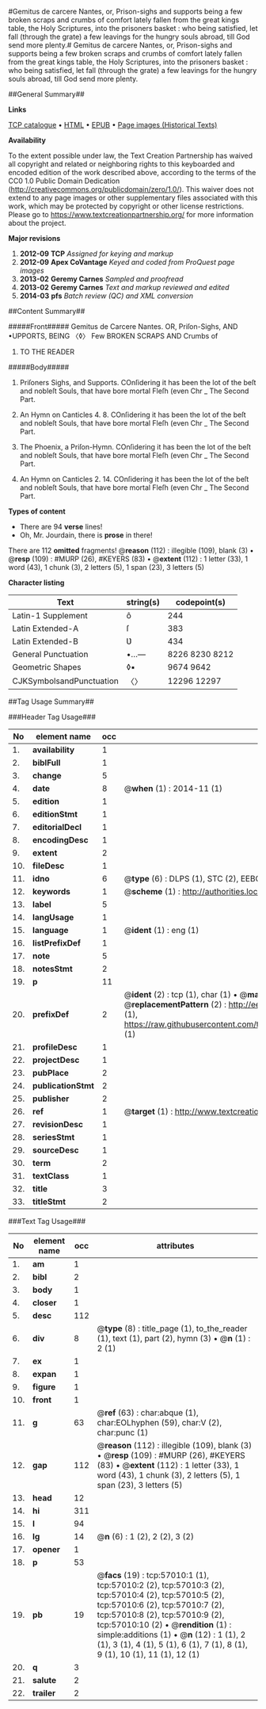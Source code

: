 #Gemitus de carcere Nantes, or, Prison-sighs and supports being a few broken scraps and crumbs of comfort lately fallen from the great kings table, the Holy Scriptures, into the prisoners basket : who being satisfied, let fall (through the grate) a few leavings for the hungry souls abroad, till God send more plenty.#
Gemitus de carcere Nantes, or, Prison-sighs and supports being a few broken scraps and crumbs of comfort lately fallen from the great kings table, the Holy Scriptures, into the prisoners basket : who being satisfied, let fall (through the grate) a few leavings for the hungry souls abroad, till God send more plenty.

##General Summary##

**Links**

[TCP catalogue](http://www.ota.ox.ac.uk/tcp/)  • 
[HTML](http://tei.it.ox.ac.uk/tcp/Texts-HTML/free/A42/A42592.html)  • 
[EPUB](http://tei.it.ox.ac.uk/tcp/Texts-EPUB/free/A42/A42592.epub) • 
[Page images (Historical Texts)](https://historicaltexts.jisc.ac.uk/eebo-12248212e)

**Availability**

To the extent possible under law, the Text Creation Partnership has waived all copyright and related or neighboring rights to this keyboarded and encoded edition of the work described above, according to the terms of the CC0 1.0 Public Domain Dedication (http://creativecommons.org/publicdomain/zero/1.0/). This waiver does not extend to any page images or other supplementary files associated with this work, which may be protected by copyright or other license restrictions. Please go to https://www.textcreationpartnership.org/ for more information about the project.

**Major revisions**

1. __2012-09__ __TCP__ *Assigned for keying and markup*
1. __2012-09__ __Apex CoVantage__ *Keyed and coded from ProQuest page images*
1. __2013-02__ __Geremy Carnes__ *Sampled and proofread*
1. __2013-02__ __Geremy Carnes__ *Text and markup reviewed and edited*
1. __2014-03__ __pfs__ *Batch review (QC) and XML conversion*

##Content Summary##

#####Front#####
Gemitus de Carcere Nantes. OR, Priſon-Sighs, AND •UPPORTS, BEING 〈◊〉 Few BROKEN SCRAPS AND Crumbs of
1. TO THE READER

#####Body#####

1. Priſoners Sighs, and Supports.
COnſidering it has been the lot of the beſt and nobleſt Souls, that have bore mortal Fleſh (even Chr
    _ The Second Part.

1. An Hymn on Canticles 4. 8.
COnſidering it has been the lot of the beſt and nobleſt Souls, that have bore mortal Fleſh (even Chr
    _ The Second Part.

1. The Phoenix, a Priſon-Hymn.
COnſidering it has been the lot of the beſt and nobleſt Souls, that have bore mortal Fleſh (even Chr
    _ The Second Part.

1. An Hymn on Canticles 2. 14.
COnſidering it has been the lot of the beſt and nobleſt Souls, that have bore mortal Fleſh (even Chr
    _ The Second Part.

**Types of content**

  * There are 94 **verse** lines!
  * Oh, Mr. Jourdain, there is **prose** in there!

There are 112 **omitted** fragments! 
 @__reason__ (112) : illegible (109), blank (3)  •  @__resp__ (109) : #MURP (26), #KEYERS (83)  •  @__extent__ (112) : 1 letter (33), 1 word (43), 1 chunk (3), 2 letters (5), 1 span (23), 3 letters (5)

**Character listing**


|Text|string(s)|codepoint(s)|
|---|---|---|
|Latin-1 Supplement|ô|244|
|Latin Extended-A|ſ|383|
|Latin Extended-B|Ʋ|434|
|General Punctuation|•…—|8226 8230 8212|
|Geometric Shapes|◊▪|9674 9642|
|CJKSymbolsandPunctuation|〈〉|12296 12297|

##Tag Usage Summary##

###Header Tag Usage###

|No|element name|occ|attributes|
|---|---|---|---|
|1.|__availability__|1||
|2.|__biblFull__|1||
|3.|__change__|5||
|4.|__date__|8| @__when__ (1) : 2014-11 (1)|
|5.|__edition__|1||
|6.|__editionStmt__|1||
|7.|__editorialDecl__|1||
|8.|__encodingDesc__|1||
|9.|__extent__|2||
|10.|__fileDesc__|1||
|11.|__idno__|6| @__type__ (6) : DLPS (1), STC (2), EEBO-CITATION (1), OCLC (1), VID (1)|
|12.|__keywords__|1| @__scheme__ (1) : http://authorities.loc.gov/ (1)|
|13.|__label__|5||
|14.|__langUsage__|1||
|15.|__language__|1| @__ident__ (1) : eng (1)|
|16.|__listPrefixDef__|1||
|17.|__note__|5||
|18.|__notesStmt__|2||
|19.|__p__|11||
|20.|__prefixDef__|2| @__ident__ (2) : tcp (1), char (1)  •  @__matchPattern__ (2) : ([0-9\-]+):([0-9IVX]+) (1), (.+) (1)  •  @__replacementPattern__ (2) : http://eebo.chadwyck.com/downloadtiff?vid=$1&page=$2 (1), https://raw.githubusercontent.com/textcreationpartnership/Texts/master/tcpchars.xml#$1 (1)|
|21.|__profileDesc__|1||
|22.|__projectDesc__|1||
|23.|__pubPlace__|2||
|24.|__publicationStmt__|2||
|25.|__publisher__|2||
|26.|__ref__|1| @__target__ (1) : http://www.textcreationpartnership.org/docs/. (1)|
|27.|__revisionDesc__|1||
|28.|__seriesStmt__|1||
|29.|__sourceDesc__|1||
|30.|__term__|2||
|31.|__textClass__|1||
|32.|__title__|3||
|33.|__titleStmt__|2||


###Text Tag Usage###

|No|element name|occ|attributes|
|---|---|---|---|
|1.|__am__|1||
|2.|__bibl__|2||
|3.|__body__|1||
|4.|__closer__|1||
|5.|__desc__|112||
|6.|__div__|8| @__type__ (8) : title_page (1), to_the_reader (1), text (1), part (2), hymn (3)  •  @__n__ (1) : 2 (1)|
|7.|__ex__|1||
|8.|__expan__|1||
|9.|__figure__|1||
|10.|__front__|1||
|11.|__g__|63| @__ref__ (63) : char:abque (1), char:EOLhyphen (59), char:V (2), char:punc (1)|
|12.|__gap__|112| @__reason__ (112) : illegible (109), blank (3)  •  @__resp__ (109) : #MURP (26), #KEYERS (83)  •  @__extent__ (112) : 1 letter (33), 1 word (43), 1 chunk (3), 2 letters (5), 1 span (23), 3 letters (5)|
|13.|__head__|12||
|14.|__hi__|311||
|15.|__l__|94||
|16.|__lg__|14| @__n__ (6) : 1 (2), 2 (2), 3 (2)|
|17.|__opener__|1||
|18.|__p__|53||
|19.|__pb__|19| @__facs__ (19) : tcp:57010:1 (1), tcp:57010:2 (2), tcp:57010:3 (2), tcp:57010:4 (2), tcp:57010:5 (2), tcp:57010:6 (2), tcp:57010:7 (2), tcp:57010:8 (2), tcp:57010:9 (2), tcp:57010:10 (2)  •  @__rendition__ (1) : simple:additions (1)  •  @__n__ (12) : 1 (1), 2 (1), 3 (1), 4 (1), 5 (1), 6 (1), 7 (1), 8 (1), 9 (1), 10 (1), 11 (1), 12 (1)|
|20.|__q__|3||
|21.|__salute__|2||
|22.|__trailer__|2||
